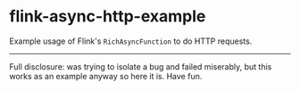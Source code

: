 # flink-async-http-example

Example usage of Flink's `RichAsyncFunction` to do HTTP requests.

---

Full disclosure: was trying to isolate a bug and failed miserably, but this works as an example anyway so here it is. Have fun.

